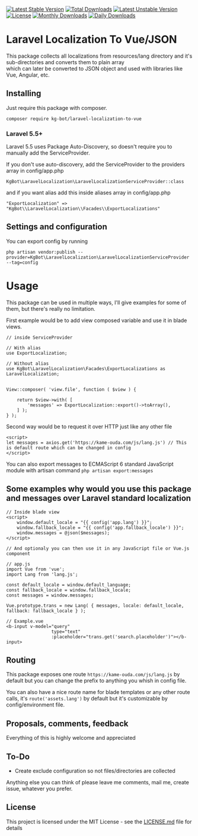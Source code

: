 [![Latest Stable Version](https://poser.pugx.org/kg-bot/laravel-localization-to-vue/v/stable)](https://packagist.org/packages/kg-bot/laravel-localization-to-vue)
[![Total Downloads](https://poser.pugx.org/kg-bot/laravel-localization-to-vue/downloads)](https://packagist.org/packages/kg-bot/laravel-localization-to-vue)
[![Latest Unstable Version](https://poser.pugx.org/kg-bot/laravel-localization-to-vue/v/unstable)](https://packagist.org/packages/kg-bot/laravel-localization-to-vue)
[![License](https://poser.pugx.org/kg-bot/laravel-localization-to-vue/license)](https://packagist.org/packages/kg-bot/laravel-localization-to-vue)
[![Monthly Downloads](https://poser.pugx.org/kg-bot/laravel-localization-to-vue/d/monthly)](https://packagist.org/packages/kg-bot/laravel-localization-to-vue)
[![Daily Downloads](https://poser.pugx.org/kg-bot/laravel-localization-to-vue/d/daily)](https://packagist.org/packages/kg-bot/laravel-localization-to-vue)

# Laravel Localization To Vue/JSON

This package collects all localizations from resources/lang directory and it's sub-directories and converts them to plain array  
which can later be converted to JSON object and used with libraries like Vue, Angular, etc.

## Installing

Just require this package with composer.

```
composer require kg-bot/laravel-localization-to-vue
```

### Laravel 5.5+

Laravel 5.5 uses Package Auto-Discovery, so doesn't require you to manually add the ServiceProvider.

If you don't use auto-discovery, add the ServiceProvider to the providers array in config/app.php
``` 
KgBot\LaravelLocalization\LaravelLocalizationServiceProvider::class
```

and if you want alias add this inside aliases array in config/app.php
```
"ExportLocalization" => "KgBot\\LaravelLocalization\\Facades\\ExportLocalizations"
```

## Settings and configuration

You can export config by running 

```
php artisan vendor:publish --provider=KgBot\LaravelLocalization\LaravelLocalizationServiceProvider --tag=config
```

# Usage

This package can be used in multiple ways, I'll give examples for some of them, but there's really no limitation.

First example would be to add view composed variable and use it in blade views.

```
// inside ServiceProvider

// With alias
use ExportLocalization;

// Without alias
use KgBot\LaravelLocalization\Facades\ExportLocalizations as LaravelLocalization;


View::composer( 'view.file', function ( $view ) {

    return $view->with( [
        'messages' => ExportLocalization::export()->toArray(),
    ] );
} );
```

Second way would be to request it over HTTP just like any other file

```
<script>
let messages = axios.get('https://kame-ouda.com/js/lang.js') // This is default route which can be changed in config
</script>
```

You can also export messages to ECMAScript 6 standard JavaScript module with artisan command
```` php artisan export:messages ````

## Some examples why would you use this package and messages over Laravel standard localization

```
// Inside blade view
<script>
    window.default_locale = "{{ config('app.lang') }}";
    window.fallback_locale = "{{ config('app.fallback_locale') }}";
    window.messages = @json($messages);
</script>

// And optionaly you can then use it in any JavaScript file or Vue.js component

// app.js
import Vue from 'vue';
import Lang from 'lang.js';

const default_locale = window.default_language;
const fallback_locale = window.fallback_locale;
const messages = window.messages;

Vue.prototype.trans = new Lang( { messages, locale: default_locale, fallback: fallback_locale } );

// Example.vue
<b-input v-model="query"
                 type="text"
                 :placeholder="trans.get('search.placeholder')"></b-input>
``` 

## Routing

This package exposes one route `https://kame-ouda.com/js/lang.js` by default but you can change the prefix to anything you whish in config file.  

You can also have a nice route name for blade templates or any other route calls, it's `route('assets.lang')` by default but it's customizable by config/environment file.

## Proposals, comments, feedback

Everything of this is highly welcome and appreciated

## To-Do

+ Create exclude configuration so not files/directories are collected

Anything else you can think of please leave me comments, mail me, create issue, whatever you prefer.

## License

This project is licensed under the MIT License - see the [LICENSE.md](LICENSE.md) file for details
